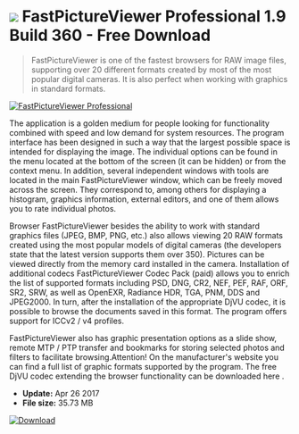 # ![](https://cdn.softexe.net/static/icon/win.gif) FastPictureViewer Professional 1.9 Build 360 - Free Download

> FastPictureViewer is one of the fastest browsers for RAW image files, supporting over 20 different formats created by most of the most popular digital cameras. It is also perfect when working with graphics in standard formats.

[![FastPictureViewer Professional](https://gallery.dpcdn.pl/imgc/Tools/1811/g_-_420x350_1.5_-_x20110124122558_00.png)](https://softexe.net/win/multimedia/image-viewer/fastpictureviewer-professional:ppRfg.html)

The application is a golden medium for people looking for functionality combined with speed and low demand for system resources. The program interface has been designed in such a way that the largest possible space is intended for displaying the image. The individual options can be found in the menu located at the bottom of the screen (it can be hidden) or from the context menu. In addition, several independent windows with tools are located in the main FastPictureViewer window, which can be freely moved across the screen. They correspond to, among others for displaying a histogram, graphics information, external editors, and one of them allows you to rate individual photos.
 
 Browser FastPictureViewer besides the ability to work with standard graphics files (JPEG, BMP, PNG, etc.) also allows viewing 20 RAW formats created using the most popular models of digital cameras (the developers state that the latest version supports them over 350). Pictures can be viewed directly from the memory card installed in the camera. Installation of additional codecs FastPictureViewer Codec Pack (paid) allows you to enrich the list of supported formats including PSD, DNG, CR2, NEF, PEF, RAF, ORF, SR2, SRW, as well as OpenEXR, Radiance HDR, TGA, PNM, DDS and JPEG2000. In turn, after the installation of the appropriate DjVU codec, it is possible to browse the documents saved in this format. The program offers support for ICCv2 / v4 profiles.
 
 FastPictureViewer also has graphic presentation options as a slide show, remote MTP / PTP transfer and bookmarks for storing selected photos and filters to facilitate browsing.Attention!
 On the manufacturer's website you can find a full list of graphic formats supported by the program.
 The free DjVU codec extending the browser functionality can be downloaded here .


- **Update:** Apr 26 2017
- **File size:** 35.73 MB

[![Download](https://cdn.softexe.net/static/img/download.png)](https://softexe.net/win/multimedia/image-viewer/fastpictureviewer-professional:ppRfg.html)

